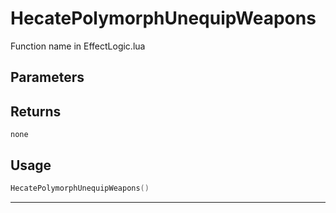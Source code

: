 # HecatePolymorphUnequipWeapons
Function name in EffectLogic.lua
## Parameters

## Returns
`none`
## Usage
```lua
HecatePolymorphUnequipWeapons()
```
---
